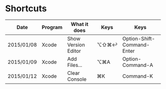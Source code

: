 # Shortcuts

Date | Program | What it does | Keys | Keys
---|---|---|---|---
2015/01/08 | Xcode | Show Version Editor | ⌥⇧⌘↩ | Option-Shift-Command-Enter
2015/01/09 | Xcode | Add Files... | ⌥⌘A | Option-Command-A
2015/01/12 | Xcode | Clear Console | ⌘K | Command-K
